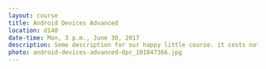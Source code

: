 ```yaml
---
layout: course
title: Android Devices Advanced
location: d140
date-time: Mon, 3 p.m., June 30, 2017
description: Some description for our happy little course. it costs nothing.
photo: android-devices-advanced-dpc_101847366.jpg
---
```

